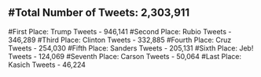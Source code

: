 #Total Number of Tweets: 2,303,911 
---
#First Place: Trump Tweets - 946,141
#Second Place: Rubio Tweets - 346,289
#Third Place: Clinton Tweets - 332,885
#Fourth Place: Cruz Tweets - 254,030
#Fifth Place: Sanders Tweets - 205,131
#Sixth Place: Jeb! Tweets - 124,069
#Seventh Place: Carson Tweets - 50,064
#Last Place: Kasich Tweets - 46,224
